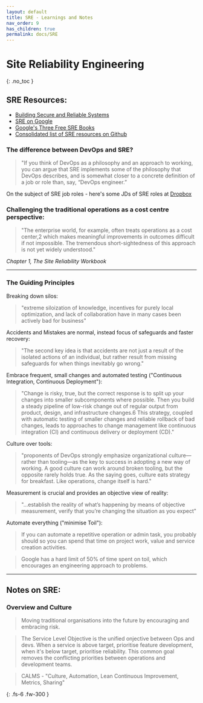 ```yaml
---
layout: default
title: SRE - Learnings and Notes
nav_order: 9
has_children: true
permalink: docs/SRE
---
```


# Site Reliability Engineering
{: .no_toc }

## SRE Resources:
* [Building Secure and Reliable Systems](https://static.googleusercontent.com/media/sre.google/en//static/pdf/building_secure_and_reliable_systems.pdf)
* [SRE on Google](https://sre.google/resources/)
* [Google's Three Free SRE Books](https://sre.google/books/)
* [Consolidated list of SRE resources on Github](https://github.com/dastergon/awesome-sre#readme)

### The difference between DevOps and SRE?
> "If you think of DevOps as a philosophy and an approach to working, you can argue that SRE implements some of the philosophy that DevOps describes, and is somewhat closer to a concrete definition of a job or role than, say, “DevOps engineer.”

On the subject of SRE job roles - here's some JDs of SRE roles at [Dropbox](https://dropbox.github.io/dbx-career-framework/ic1_reliability_engineer.html)

### Challenging the traditional operations as a cost centre perspective:
> "The enterprise world, for example, often treats operations as a cost center,2 which makes meaningful improvements in outcomes difficult if not impossible. The tremendous short-sightedness of this approach is not yet widely understood."

_Chapter 1, The Site Reliability Workbook_

---
### The Guiding Principles

Breaking down silos:
> "extreme siloization of knowledge, incentives for purely local optimization, and lack of collaboration have in many cases been actively bad for business"


Accidents and Mistakes are normal, instead focus of safeguards and faster recovery:
> "The second key idea is that accidents are not just a result of the isolated actions of an individual, but rather result from missing safeguards for when things inevitably go wrong."

Embrace frequent, small changes and automated testing ("Continuous Integration, Continuous Deployment"):
> "Change is risky, true, but the correct response is to split up your changes into smaller subcomponents where possible. Then you build a steady pipeline of low-risk change out of regular output from product, design, and infrastructure changes.6 This strategy, coupled with automatic testing of smaller changes and reliable rollback of bad changes, leads to approaches to change management like continuous integration (CI) and continuous delivery or deployment (CD)."

Culture over tools:
> "proponents of DevOps strongly emphasize organizational culture—rather than tooling—as the key to success in adopting a new way of working. A good culture can work around broken tooling, but the opposite rarely holds true. As the saying goes, culture eats strategy for breakfast. Like operations, change itself is hard."

Measurement is crucial and provides an objective view of reality:  
> "...establish the reality of what’s happening by means of objective measurement, verify that you’re changing the situation as you expect"

Automate everything ("minimise Toil"):
> If you can automate a repetitive operation or admin task, you probably should so you can spend that time on project work, value and service creation activities.

> Google has a hard limit of 50% of time spent on toil, which encourages an engineering approach to problems.

---





## Notes on SRE:

### Overview and Culture
> Moving traditional organisations into the future by encouraging and embracing risk.

> The Service Level Objective is the unified onjective between Ops and devs.  When a service is above target, prioritise feature development, when it's below target, prioritise reliability.  This common goal removes the conflicting priorities between operations and development teams.

> CALMS - "Culture, Automation, Lean Continuous Improvement, Metrics, Sharing"

{: .fs-6 .fw-300 }

